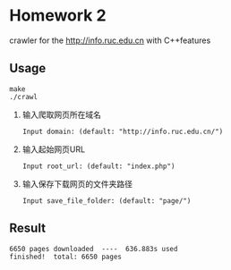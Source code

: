 # Homework 2
crawler for the http://info.ruc.edu.cn with C++features

## Usage
```
make
./crawl
```
1. 输入爬取网页所在域名
	```
	Input domain: (default: "http://info.ruc.edu.cn/")

	```
2. 输入起始网页URL
	```
	Input root_url: (default: "index.php")

	```
3. 输入保存下载网页的文件夹路径
	```
	Input save_file_folder: (default: "page/")

	```
## Result
```
6650 pages downloaded  ----  636.883s used
finished!  total: 6650 pages
```